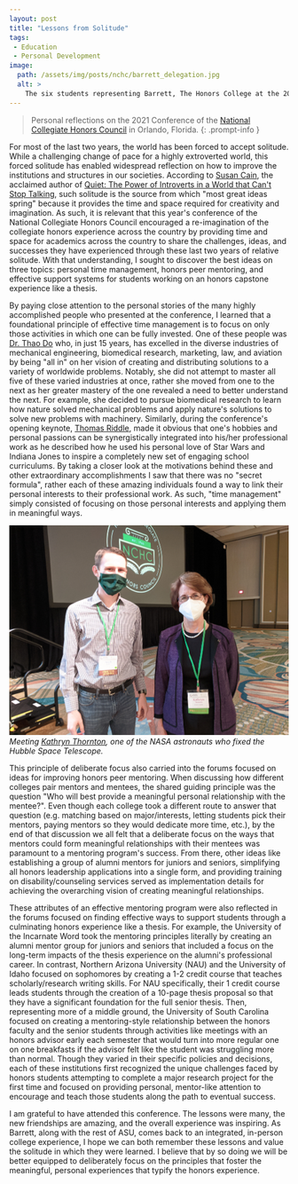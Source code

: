 ```yaml
---
layout: post
title: "Lessons from Solitude"
tags:
 - Education
 - Personal Development
image:
  path: /assets/img/posts/nchc/barrett_delegation.jpg
  alt: >
    The six students representing Barrett, The Honors College at the 2021 National Collegiate Honors Council. (Back Row: Elora Bevacqua, Jaclyn Fishbach, Arianna Tillman) (Front Row: Alex Gilchrist, Joseph Hale, Anika Islam)
---
```


> Personal reflections on the 2021 Conference of the [National Collegiate Honors
Council](https://www.nchchonors.org/) in Orlando, Florida.
{: .prompt-info }
 

For most of the last two years, the world has been forced to accept solitude.
While a challenging change of pace for a highly extroverted world, this forced
solitude has enabled widespread reflection on how to improve the institutions
and structures in our societies. According to [Susan
Cain](https://susancain.net/), the acclaimed author of [Quiet: The Power of
Introverts in a World that Can't Stop Talking](https://youtu.be/c0KYU2j0TM4),
such solitude is the source from which "most great ideas spring" because it
provides the time and space required for creativity and imagination. As such, it
is relevant that this year's conference of the National Collegiate Honors
Council encouraged a re-imagination of the collegiate honors experience across
the country by providing time and space for academics across the country to
share the challenges, ideas, and successes they have experienced through these
last two years of relative solitude. With that understanding, I sought to
discover the best ideas on three topics: personal time management, honors peer
mentoring, and effective support systems for students working on an honors
capstone experience like a thesis.

By paying close attention to the personal stories of the many highly
accomplished people who presented at the conference, I learned that a
foundational principle of effective time management is to focus on only those
activities in which one can be fully invested. One of these people was [Dr. Thao
Do](https://www.linkedin.com/in/thaocoach/) who, in just 15 years, has excelled
in the diverse industries of mechanical engineering, biomedical research,
marketing, law, and aviation by being "all in" on her vision of creating and
distributing solutions to a variety of worldwide problems. Notably, she did not
attempt to master all five of these varied industries at once, rather she moved
from one to the next as her greater mastery of the one revealed a need to better
understand the next. For example, she decided to pursue biomedical research to
learn how nature solved mechanical problems and apply nature's solutions to
solve new problems with machinery. Similarly, during the conference's opening
keynote, [Thomas Riddle](https://twitter.com/thomasriddle_ii), made it obvious
that one's hobbies and personal passions can be synergistically integrated into
his/her professional work as he described how he used his personal love of Star
Wars and Indiana Jones to inspire a completely new set of engaging school
curriculums. By taking a closer look at the motivations behind these and other
extraordinary accomplishments I saw that there was no "secret formula", rather
each of these amazing individuals found a way to link their personal interests
to their professional work. As such, "time management" simply consisted of
focusing on those personal interests and applying them in meaningful ways.

![](/assets/img/posts/nchc/kathryn_thornton.jpg)
_Meeting [Kathryn Thornton](https://en.wikipedia.org/wiki/Kathryn_C._Thornton), one of the NASA astronauts who fixed the Hubble Space Telescope._

This principle of deliberate focus also carried into the forums focused on ideas
for improving honors peer mentoring. When discussing how different colleges pair
mentors and mentees, the shared guiding principle was the question "Who will
best provide a meaningful personal relationship with the mentee?". Even though
each college took a different route to answer that question (e.g. matching based
on major/interests, letting students pick their mentors, paying mentors so they
would dedicate more time, etc.), by the end of that discussion we all felt that
a deliberate focus on the ways that mentors could form meaningful relationships
with their mentees was paramount to a mentoring program's success. From there,
other ideas like establishing a group of alumni mentors for juniors and seniors,
simplifying all honors leadership applications into a single form, and providing
training on disability/counseling services served as implementation details for
achieving the overarching vision of creating meaningful relationships.

These attributes of an effective mentoring program were also reflected in the
forums focused on finding effective ways to support students through a
culminating honors experience like a thesis. For example, the University of the
Incarnate Word took the mentoring principles literally by creating an alumni
mentor group for juniors and seniors that included a focus on the long-term
impacts of the thesis experience on the alumni's professional career. In
contrast, Northern Arizona University (NAU) and the University of Idaho focused
on sophomores by creating a 1-2 credit course that teaches scholarly/research
writing skills. For NAU specifically, their 1 credit course leads students
through the creation of a 10-page thesis proposal so that they have a
significant foundation for the full senior thesis. Then, representing more of a
middle ground, the University of South Carolina focused on creating a
mentoring-style relationship between the honors faculty and the senior students
through activities like meetings with an honors advisor early each semester that
would turn into more regular one on one breakfasts if the advisor felt like the
student was struggling more than normal. Though they varied in their specific
policies and decisions, each of these institutions first recognized the unique
challenges faced by honors students attempting to complete a major research
project for the first time and focused on providing personal, mentor-like
attention to encourage and teach those students along the path to eventual
success.

I am grateful to have attended this conference. The lessons were many, the new
friendships are amazing, and the overall experience was inspiring. As Barrett,
along with the rest of ASU, comes back to an integrated, in-person college
experience, I hope we can both remember these lessons and value the solitude in
which they were learned. I believe that by so doing we will be better equipped
to deliberately focus on the principles that foster the meaningful, personal
experiences that typify the honors experience.
